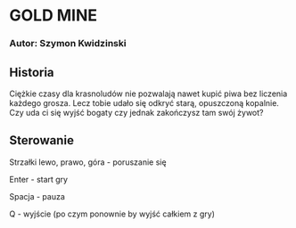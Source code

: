 # GOLD MINE

### Autor: Szymon Kwidzinski

## Historia
Ciężkie czasy dla krasnoludów nie pozwalają nawet kupić piwa bez liczenia każdego grosza. Lecz tobie udało się odkryć starą, opuszczoną kopalnie. Czy uda ci się wyjść bogaty czy jednak zakończysz tam swój żywot?

## Sterowanie
Strzałki lewo, prawo, góra - poruszanie się

Enter - start gry

Spacja - pauza

Q - wyjście (po czym ponownie by wyjść całkiem z gry)
